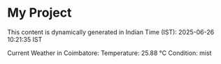 # My Project

This content is dynamically generated in Indian Time (IST): 2025-06-26 10:21:35 IST


Current Weather in Coimbatore:
Temperature: 25.88 °C
Condition: mist
